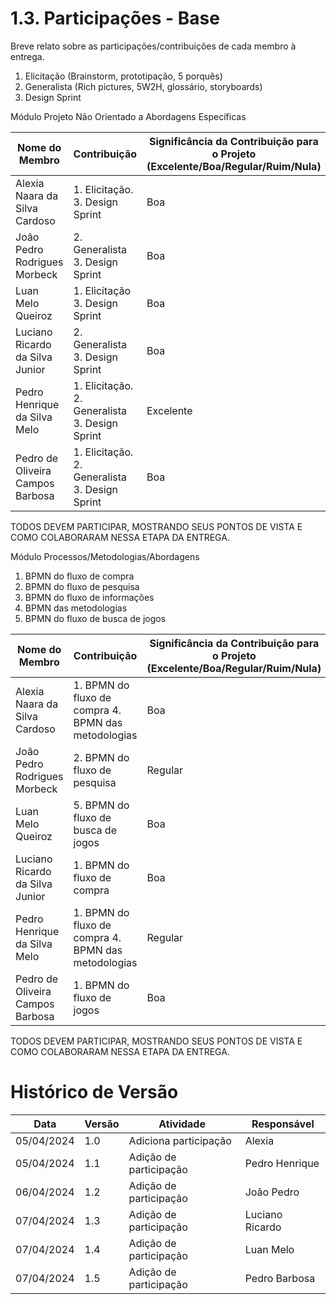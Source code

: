 # 1.3. Participações - Base

Breve relato sobre as participações/contribuições de cada membro à entrega.

1. Elicitação (Brainstorm, prototipação, 5 porquês)
2. Generalista (Rich pictures, 5W2H, glossário, storyboards)
3. Design Sprint

Módulo Projeto Não Orientado a Abordagens Específicas

| Nome do Membro                  | Contribuição                                   | Significância da Contribuição para o Projeto (Excelente/Boa/Regular/Ruim/Nula) |
| ------------------------------- | ---------------------------------------------- | ------------------------------------------------------------------------------ |
| Alexia Naara da Silva Cardoso   | 1. Elicitação. 3. Design Sprint                | Boa                                                                            |
| João Pedro Rodrigues Morbeck    | 2. Generalista 3. Design Sprint                | Boa                                                                            |
| Luan Melo Queiroz               | 1. Elicitação 3. Design Sprint                 | Boa                                                                            |
| Luciano Ricardo da Silva Junior | 2. Generalista 3. Design Sprint                | Boa                                                                            |
| Pedro Henrique da Silva Melo    | 1. Elicitação. 2. Generalista 3. Design Sprint | Excelente                                                                      |
| Pedro de Oliveira Campos Barbosa    | 1. Elicitação. 2. Generalista 3. Design Sprint | Boa                                                                      |

TODOS DEVEM PARTICIPAR, MOSTRANDO SEUS PONTOS DE VISTA E COMO COLABORARAM NESSA ETAPA DA ENTREGA.

Módulo Processos/Metodologias/Abordagens

1. BPMN do fluxo de compra
2. BPMN do fluxo de pesquisa
3. BPMN do fluxo de informações
4. BPMN das metodologias
5. BPMN do fluxo de busca de jogos

| Nome do Membro                  | Contribuição                                        | Significância da Contribuição para o Projeto (Excelente/Boa/Regular/Ruim/Nula) |
| ------------------------------- | --------------------------------------------------- | ------------------------------------------------------------------------------ |
| Alexia Naara da Silva Cardoso   | 1. BPMN do fluxo de compra 4. BPMN das metodologias | Boa                                                                            |
| João Pedro Rodrigues Morbeck    | 2. BPMN do fluxo de pesquisa                        | Regular                                                                        |
| Luan Melo Queiroz               | 5. BPMN do fluxo de busca de jogos                  | Boa                                                                            |
| Luciano Ricardo da Silva Junior | 1. BPMN do fluxo de compra                          | Boa                                                                            |
| Pedro Henrique da Silva Melo    | 1. BPMN do fluxo de compra 4. BPMN das metodologias | Regular                                                                        |
| Pedro de Oliveira Campos Barbosa    | 1. BPMN do fluxo de jogos | Boa                                                                        |

TODOS DEVEM PARTICIPAR, MOSTRANDO SEUS PONTOS DE VISTA E COMO COLABORARAM NESSA ETAPA DA ENTREGA.

# Histórico de Versão

| Data       | Versão | Atividade              | Responsável     |
| ---------- | ------ | ---------------------- | --------------- |
| 05/04/2024 | 1.0    | Adiciona participação  | Alexia          |
| 05/04/2024 | 1.1    | Adição de participação | Pedro Henrique  |
| 06/04/2024 | 1.2    | Adição de participação | João Pedro      |
| 07/04/2024 | 1.3    | Adição de participação | Luciano Ricardo |
| 07/04/2024 | 1.4    | Adição de participação | Luan Melo       |
| 07/04/2024 | 1.5    | Adição de participação | Pedro Barbosa   |

